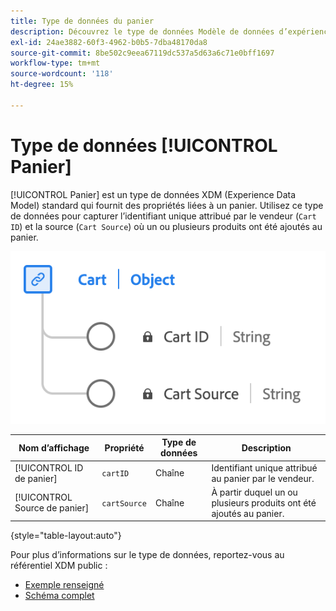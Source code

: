 ```yaml
---
title: Type de données du panier
description: Découvrez le type de données Modèle de données d’expérience du panier (XDM).
exl-id: 24ae3882-60f3-4962-b0b5-7dba48170da8
source-git-commit: 8be502c9eea67119dc537a5d63a6c71e0bff1697
workflow-type: tm+mt
source-wordcount: '118'
ht-degree: 15%

---
```


# Type de données [!UICONTROL Panier]

[!UICONTROL Panier] est un type de données XDM (Experience Data Model) standard qui fournit des propriétés liées à un panier. Utilisez ce type de données pour capturer l’identifiant unique attribué par le vendeur (`Cart ID`) et la source (`Cart Source`) où un ou plusieurs produits ont été ajoutés au panier.

![Schéma du type de données [!UICONTROL Cart].](../images/data-types/cart.png)

| Nom d’affichage | Propriété | Type de données | Description |
|----------------|-------------------|-----------|------------------------------------------------------------|
| [!UICONTROL ID de panier] | `cartID` | Chaîne | Identifiant unique attribué au panier par le vendeur. |
| [!UICONTROL Source de panier] | `cartSource` | Chaîne | À partir duquel un ou plusieurs produits ont été ajoutés au panier. |

{style="table-layout:auto"}

Pour plus d’informations sur le type de données, reportez-vous au référentiel XDM public :

* [Exemple renseigné](https://github.com/adobe/xdm/blob/master/components/datatypes/cart.example.1.json)
* [Schéma complet](https://github.com/adobe/xdm/blob/master/components/datatypes/cart.schema.json)
